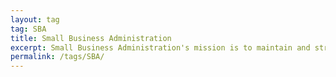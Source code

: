 ```yaml
---
layout: tag
tag: SBA
title: Small Business Administration
excerpt: Small Business Administration's mission is to maintain and strengthen the nation’s economy by enabling the establishment and vitality of small businesses and by assisting in the economic recovery of communities after disasters.
permalink: /tags/SBA/
---
```

